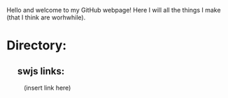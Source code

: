 Hello and welcome to my GitHub webpage! Here I will all the things I make (that I think are worhwhile). 


# Directory:
## &nbsp;&nbsp;&nbsp;&nbsp;&nbsp;swjs links:
&nbsp;&nbsp;&nbsp;&nbsp;&nbsp;&nbsp;&nbsp;&nbsp;&nbsp;&nbsp;(insert link here)
